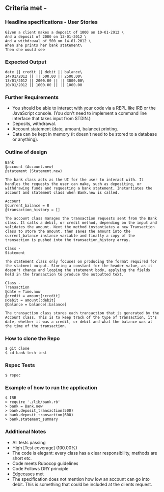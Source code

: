 Criteria met -
-----
### Headline specifications - User Stories
```
Given a client makes a deposit of 1000 on 10-01-2012 \
And a deposit of 2000 on 13-01-2012 \
And a withdrawal of 500 on 14-01-2012 \
When she prints her bank statement\
Then she would see
```
### Expected Output
```
date || credit || debit || balance\
14/01/2012 || || 500.00 || 2500.00\
13/01/2012 || 2000.00 || || 3000.00\
10/01/2012 || 1000.00 || || 1000.00
```
### Further Requirements

* You should be able to interact with your code via a REPL like IRB or the JavaScript console. (You don't need to implement a command line interface that takes input from STDIN.)
* Deposits, withdrawal.
* Account statement (date, amount, balance) printing.
* Data can be kept in memory (it doesn't need to be stored to a database or anything).

### Outline of design
```
Bank
@account (Account.new)
@statement (Statement.new)

The bank class acts as the UI for the user to interact with. It handles the requests the user can make, such as depositing, or withdrawing funds and requesting a bank statement. Instantiates the account and statement class when Bank.new is called.

Account
@current_balance = 0
@transaction_history = []

The account class manages the transaction requests sent from the Bank class. It calls a debit, or credit method, depending on the input and validates the amount. Next the method instantiates a new Transaction class to store the amount, then saves the amount into the current_balance instance variable and finally a copy of the transaction is pushed into the transaction_history array.

Class - 
Statement

The statement class only focuses on producing the format required for the statment output. Storing a constant for the header value, as it doesn't change and looping the statement body, applying the fields held in the transaction to produce the outputted text.

Class -
Transaction
@date = Time.now
@credit = amount[:credit]
@debit = amount[:debit]
@balance = balance[:balance]

The transaction class stores each transaction that is generated by the Account class. This is to keep track of the type of transaction, it's date, whether it was a credit, or debit and what the balance was at the time of the transaction.

```


### How to clone the Repo
```shell
$ git clone 
$ cd bank-tech-test
```
### Rspec Tests
```shell
$ rspec
```
### Example of how to run the application
```REPL
$ IRB
> require './lib/bank.rb'
> bank = Bank.new
> bank.deposit_transaction(500)
> bank.deposit_transaction(600)
> bank.statement_summary
```


### Additional Notes
* All tests passing
* High [Test coverage] (100.00%)
* The code is elegant: every class has a clear responsibility, methods are short etc. 
* Code meets Rubocop guidelines
* Code Follows DRY principle
* Edgecases met
* The specification does not mention how low an account can go into debit. This is    something that could be included at the clients request. 